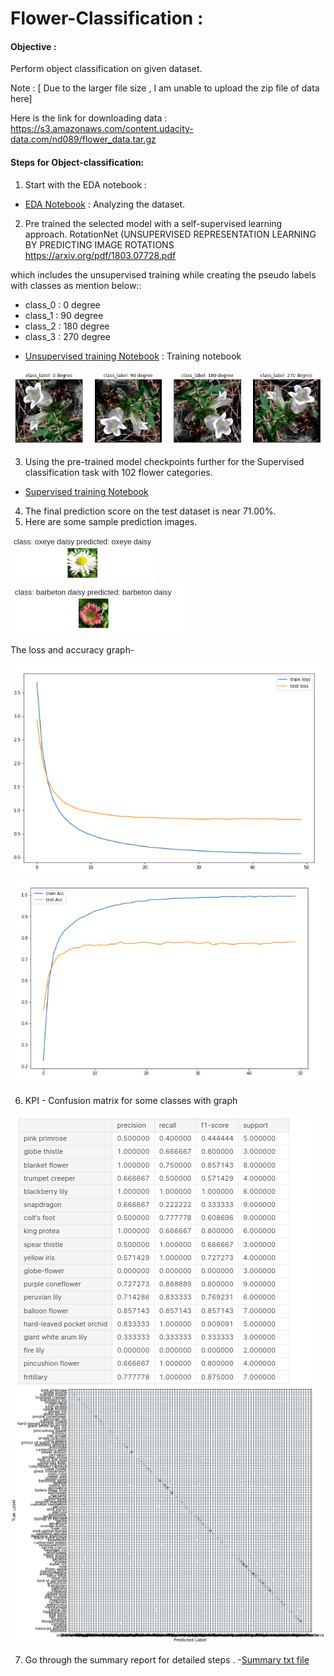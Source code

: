 # Flower-Classification : 

#### Objective : 
Perform object classification on given dataset.

Note : [ Due to the larger file size , I am unable to upload the zip file of data here]

Here is the link for downloading data : https://s3.amazonaws.com/content.udacity-data.com/nd089/flower_data.tar.gz

#### Steps for Object-classification:
1. Start with the EDA notebook :
- [EDA Notebook](https://github.com/deepalim100/Flower-Classification/blob/main/EDA.ipynb) : Analyzing the dataset.

2. Pre trained the selected model with a self-supervised learning approach. RotationNet (UNSUPERVISED REPRESENTATION LEARNING BY PREDICTING IMAGE ROTATIONS https://arxiv.org/pdf/1803.07728.pdf

which includes the unsupervised training while creating the pseudo labels with classes as mention below::

* class_0 : 0 degree
* class_1 : 90 degree
* class_2 : 180 degree
* class_3 : 270 degree

- [Unsupervised training Notebook](https://github.com/deepalim100/Flower-Classification/blob/main/Unsupervised_classfication_training.ipynb) : Training notebook 

![](EDA_1.png)
 
3. Using the pre-trained model checkpoints further for the Supervised classification task with 102 flower categories.
- [Supervised training Notebook](https://github.com/deepalim100/Flower-Classification/blob/main/supervised-classfication.ipynb)

4. The final prediction score on the test dataset is near 71.00%.
5. Here are some sample prediction images.

![](pred_1.png)
![](pred_2.png)

The loss and accuracy graph-

 ![](loss.png)
![](accuracy.png)


6. KPI - Confusion matrix for some classes with graph

![](confusion.png)
![](graph.png)

7. Go through the summary report for detailed steps .
-[Summary txt file](https://github.com/deepalim100/Flower-Classification/blob/main/Flower_Classification_documentation.txt)
